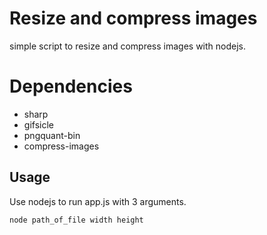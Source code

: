 # Resize and compress images
simple script to resize and compress images with nodejs.


<h1>Dependencies</h1>
<ul>
<li>sharp</li>
<li>gifsicle</li>
<li>pngquant-bin</li>
<li>compress-images</li>
</ul>

<h2>Usage</h2>

Use nodejs to run app.js with 3 arguments.

<code>node path_of_file width height</code>
